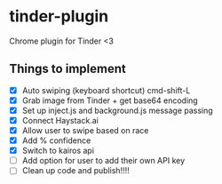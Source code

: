 # tinder-plugin

Chrome plugin for Tinder &lt;3

## Things to implement

* [x] Auto swiping (keyboard shortcut) cmd-shift-L
* [x] Grab image from Tinder + get base64 encoding
* [x] Set up inject.js and background.js message passing
* [x] Connect Haystack.ai
* [x] Allow user to swipe based on race
* [x] Add % confidence
* [x] Switch to kairos api
* [ ] Add option for user to add their own API key
* [ ] Clean up code and publish!!!!
